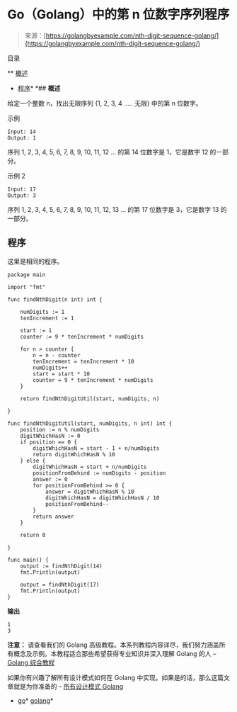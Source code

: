 <!--yml

类别：未分类

日期：2024-10-13 06:49:11

-->

# Go（Golang）中的第 n 位数字序列程序

> 来源：[https://golangbyexample.com/nth-digit-sequence-golang/](https://golangbyexample.com/nth-digit-sequence-golang/)

目录

**   [概述](#Overview "Overview")

+   [程序](#Program "Program")*  *## **概述**

给定一个整数 n，找出无限序列 {1, 2, 3, 4 ….. 无限} 中的第 n 位数字。

示例

```
Input: 14
Output: 1
```

序列 1, 2, 3, 4, 5, 6, 7, 8, 9, 10, 11, 12 … 的第 14 位数字是 1，它是数字 12 的一部分。

示例 2

```
Input: 17
Output: 3
```

序列 1, 2, 3, 4, 5, 6, 7, 8, 9, 10, 11, 12, 13 … 的第 17 位数字是 3，它是数字 13 的一部分。

## **程序**

这里是相同的程序。

```
package main

import "fmt"

func findNthDigit(n int) int {

	numDigits := 1
	tenIncrement := 1

	start := 1
	counter := 9 * tenIncrement * numDigits

	for n > counter {
		n = n - counter
		tenIncrement = tenIncrement * 10
		numDigits++
		start = start * 10
		counter = 9 * tenIncrement * numDigits
	}

	return findNthDigitUtil(start, numDigits, n)

}

func findNthDigitUtil(start, numDigits, n int) int {
	position := n % numDigits
	digitWhichHasN := 0
	if position == 0 {
		digitWhichHasN = start - 1 + n/numDigits
		return digitWhichHasN % 10
	} else {
		digitWhichHasN = start + n/numDigits
		positionFromBehind := numDigits - position
		answer := 0
		for positionFromBehind >= 0 {
			answer = digitWhichHasN % 10
			digitWhichHasN = digitWhichHasN / 10
			positionFromBehind--
		}
		return answer
	}

	return 0

}

func main() {
	output := findNthDigit(14)
	fmt.Println(output)

	output = findNthDigit(17)
	fmt.Println(output)
} 
```

**输出**

```
1
3
```

**注意：** 请查看我们的 Golang 高级教程。本系列教程内容详尽，我们努力涵盖所有概念及示例。本教程适合那些希望获得专业知识并深入理解 Golang 的人 – [Golang 综合教程](https://golangbyexample.com/golang-comprehensive-tutorial/)

如果你有兴趣了解所有设计模式如何在 Golang 中实现。如果是的话，那么这篇文章就是为你准备的 – [所有设计模式 Golang](https://golangbyexample.com/all-design-patterns-golang/)

+   [go](https://golangbyexample.com/tag/go/)*   [golang](https://golangbyexample.com/tag/golang/)*
